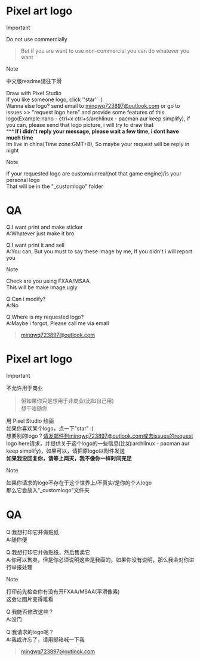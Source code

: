 # Pixel art logo
> [!Important]
>
> Do not use commercially

> But if you are want to use non-commercial
> you can do whatever you want

> [!Note]
>
> 中文版readme请往下滑

Draw with Pixel Studio  
If you like someone logo, click ''star'' :)  
Wanna else logo? send email to minqwq723897@outlook.com or go to issues >> "request logo here" and provide some features of this logo(Example:nano - ctrl+x   ctrl+s/archlinux - pacman   aur   keep simplify), if you can, please send that logo picture, i will try to draw that  
**^^^ If i didn't reply your message, please wait a few time, i dont have much time**  
Im live in china(Time zone:GMT+8), So maybe your request will be reply in night

> [!Note]
>
> If your requested logo are custom/unreal(not that game engine)/is your personal logo  
> That will be in the "_customlogo" folder

# QA

Q:I want print and make sticker  
A:Whatever just make it bro

Q:I want print it and sell  
A:You can, But you must to say these image by me, If you didn't i will report you

> [!Note]
>
> Check are you using FXAA/MSAA  
> This will be make image ugly

Q:Can i modify?  
A:No

Q:Where is my requested logo?  
A:Maybe i forgot, Please call me via email

> minqwq723897@outlook.com
#
# Pixel art logo
> [!Important]
>
> 不允许用于商业

> 但如果你只是想用于非商业(比如自己用)  
> 想干啥随你

用 Pixel Studio 绘画  
如果你喜欢某个logo，点一下"star" :)  
想要别的logo？请发邮件到minqwq723897@outlook.com或去issues的request logo here请求，并提供关于这个logo的一些信息(比如:archlinux - pacman   aur   keep simplify)，如果可以，请把原logo以附件发送  
**如果我没回复你，请等上两天，我不像你一样时间充足**  

> [!Note]
>
> 如果你请求的logo不存在于这个世界上/不真实/是你的个人logo  
> 那么它会放入"_customlogo"文件夹

# QA

Q:我想打印它并做贴纸  
A:随你便

Q:我想打印它并做贴纸，然后售卖它  
A:你可以售卖，但是你必须说明这些是我画的，如果你没有说明，那么我会对你进行举报处理

> [!Note]
>
> 打印前先检查你有没有开FXAA/MSAA(平滑像素)  
> 这会让图片变得难看

Q:我能否修改这些？  
A:没门

Q:我请求的logo呢？  
A:我或许忘了，请用邮箱喊一下我

> minqwq723897@outlook.com
